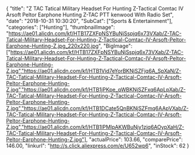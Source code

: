 {
	"title": "Z TAC Tatical Military Headset For Hunting Z-Tactical Comtac IV Arsoft Peltor Earphone Hunting Z-TAC PTT kenwood With Radio Set",
	"date": "2018-10-31 10:30:20",
	"SubCat": ["Sports & Entertainment"],
	"categories": ["Hunting"],
	"thumbnailImage": "https://ae01.alicdn.com/kf/HTB17ZXFpNSYBuNjSspjq6x73VXab/Z-TAC-Tatical-Military-Headset-For-Hunting-Z-Tactical-Comtac-IV-Arsoft-Peltor-Earphone-Hunting-Z.jpg_220x220.jpg",
	"BigImage": ["https://ae01.alicdn.com/kf/HTB17ZXFpNSYBuNjSspjq6x73VXab/Z-TAC-Tatical-Military-Headset-For-Hunting-Z-Tactical-Comtac-IV-Arsoft-Peltor-Earphone-Hunting-Z.jpg","https://ae01.alicdn.com/kf/HTB1Vid7eYorBKNjSZFjq6A_SpXaN/Z-TAC-Tatical-Military-Headset-For-Hunting-Z-Tactical-Comtac-IV-Arsoft-Peltor-Earphone-Hunting-Z.jpg","https://ae01.alicdn.com/kf/HTB1jPKpe_qWBKNjSZFxq6ApLpXab/Z-TAC-Tatical-Military-Headset-For-Hunting-Z-Tactical-Comtac-IV-Arsoft-Peltor-Earphone-Hunting-Z.jpg","https://ae01.alicdn.com/kf/HTB1DCate5QnBKNjSZFmq6AApVXab/Z-TAC-Tatical-Military-Headset-For-Hunting-Z-Tactical-Comtac-IV-Arsoft-Peltor-Earphone-Hunting-Z.jpg","https://ae01.alicdn.com/kf/HTB1lPMIpAKWBuNjy1zjq6AOypXaH/Z-TAC-Tatical-Military-Headset-For-Hunting-Z-Tactical-Comtac-IV-Arsoft-Peltor-Earphone-Hunting-Z.jpg"],
	"actualPrice": 103.66,
	"comparePrice": 146.00,
	"linkurl": "http://s.click.aliexpress.com/e/U652wp6",
	"inStock": 62
}
